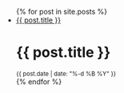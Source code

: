 <ul>
  {% for post in site.posts %}
    <li>
      <a href="{{ post.url }}">{{ post.title }}</a>
      <h1>{{ post.title }}</h1>
      <small>{{ post.date | date: "%-d %B %Y" }}</small>
    </li>
  {% endfor %}
</ul>
